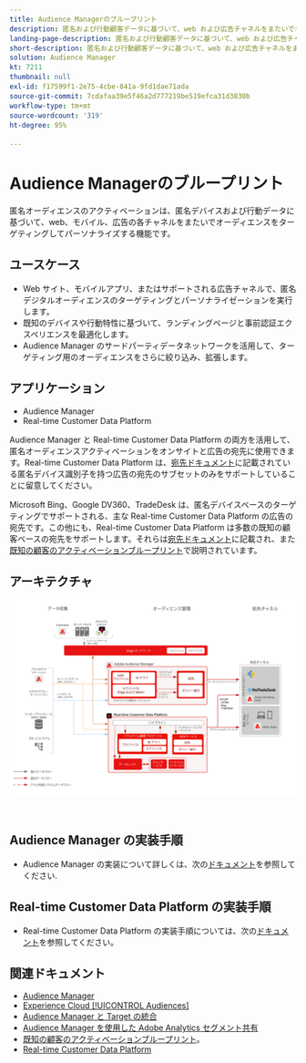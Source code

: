 ```yaml
---
title: Audience Managerのブループリント
description: 匿名および行動顧客データに基づいて、web および広告チャネルをまたいでオーディエンスをターゲットする方法を説明します。この機能を使用すると、デバイスをまたいでパーソナライズされた一貫性のあるリアルタイムカスタマーエクスペリエンスを実現します。
landing-page-description: 匿名および行動顧客データに基づいて、web および広告チャネルをまたいでオーディエンスをターゲットする方法を説明します。
short-description: 匿名および行動顧客データに基づいて、web および広告チャネルをまたいでオーディエンスをターゲットする方法を説明します。
solution: Audience Manager
kt: 7211
thumbnail: null
exl-id: f17599f1-2e75-4cbe-841a-9fd1dae71ada
source-git-commit: 7cdafaa39e5f46a2d777219be519efca31d3830b
workflow-type: tm+mt
source-wordcount: '319'
ht-degree: 95%

---
```


# Audience Managerのブループリント

匿名オーディエンスのアクティベーションは、匿名デバイスおよび行動データに基づいて、web、モバイル、広告の各チャネルをまたいでオーディエンスをターゲティングしてパーソナライズする機能です。

## ユースケース

* Web サイト、モバイルアプリ、またはサポートされる広告チャネルで、匿名デジタルオーディエンスのターゲティングとパーソナライゼーションを実行します。
* 既知のデバイスや行動特性に基づいて、ランディングページと事前認証エクスペリエンスを最適化します。
* Audience Manager のサードパーティデータネットワークを活用して、ターゲティング用のオーディエンスをさらに絞り込み、拡張します。


## アプリケーション

* Audience Manager
* Real-time Customer Data Platform

Audience Manager と Real-time Customer Data Platform の両方を活用して、匿名オーディエンスアクティベーションをオンサイトと広告の宛先に使用できます。Real-time Customer Data Platform は、[宛先ドキュメント](https://experienceleague.adobe.com/docs/experience-platform/destinations/catalog/advertising/overview.html?lang=ja)に記載されている匿名デバイス識別子を持つ広告の宛先のサブセットのみをサポートしていることに留意してください。

Microsoft Bing、Google DV360、TradeDesk は、匿名デバイスベースのターゲティングでサポートされる、主な Real-time Customer Data Platform の広告の宛先です。この他にも、Real-time Customer Data Platform は多数の既知の顧客ベースの宛先をサポートします。それらは[宛先ドキュメント](https://experienceleague.adobe.com/docs/experience-platform/destinations/catalog/advertising/overview.html?lang=ja)に記載され、また[既知の顧客のアクティベーションブループリント](https://experienceleague.adobe.com/docs/blueprints-learn/architecture/audience-activation/known-customer-audience-activation/known.html?lang=ja)で説明されています。

## アーキテクチャ

![ 匿名Audience Activation ブループリントのリファレンスアーキテクチャ ](assets/anonymous_activation.svg)

<br>

## Audience Manager の実装手順

* Audience Manager の実装について詳しくは、次の[ドキュメント](https://experienceleague.adobe.com/docs/audience-manager/user-guide/implementation-integration-guides/implement-audience-manager.html?lang=ja)を参照してください.

## Real-time Customer Data Platform の実装手順

* Real-time Customer Data Platform の実装手順については、次の[ドキュメント](https://experienceleague.adobe.com/docs/blueprints-learn/architecture/audience-activation/known-customer-audience-activation/known.html?lang=ja)を参照してください。

## 関連ドキュメント

* [Audience Manager](https://experienceleague.adobe.com/docs/audience-manager.html?lang=ja)
* [Experience Cloud [!UICONTROL Audiences]](https://experienceleague.adobe.com/docs/core-services/interface/audiences/audience-library.html?lang=ja)
* [Audience Manager と Target の統合](https://experienceleague.adobe.com/docs/audience-manager/user-guide/implementation-integration-guides/integration-other-solutions/aam-target-integration.html?lang=ja)
* [Audience Manager を使用した Adobe Analytics セグメント共有](https://experienceleague.adobe.com/docs/analytics/components/segmentation/segmentation-workflow/seg-publish.html?lang=ja)
* [既知の顧客のアクティベーションブループリント](https://experienceleague.adobe.com/docs/blueprints-learn/architecture/audience-activation/known-customer-audience-activation/known.html?lang=ja)。
* [Real-time Customer Data Platform](https://experienceleague.adobe.com/docs/experience-platform/rtcdp/overview.html?lang=ja)
